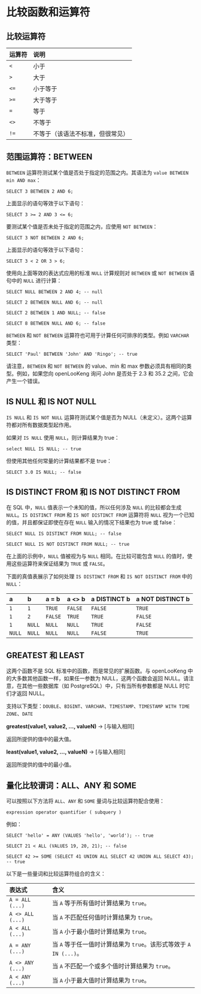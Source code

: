 
# 比较函数和运算符

## 比较运算符

| 运算符 | 说明                             |
| :----- | :------------------------------- |
| `<`    | 小于                             |
| `>`    | 大于                             |
| `<=`   | 小于等于                         |
| `>=`   | 大于等于                         |
| `=`    | 等于                             |
| `<>`   | 不等于                           |
| `!=`   | 不等于（该语法不标准，但很常见） |

## 范围运算符：BETWEEN

`BETWEEN` 运算符测试某个值是否处于指定的范围之内。其语法为 `value BETWEEN min AND max`：

    SELECT 3 BETWEEN 2 AND 6;

上面显示的语句等效于以下语句：

    SELECT 3 >= 2 AND 3 <= 6;

要测试某个值是否未处于指定的范围之内，应使用 `NOT BETWEEN`：

    SELECT 3 NOT BETWEEN 2 AND 6;

上面显示的语句等效于以下语句：

    SELECT 3 < 2 OR 3 > 6;

使用向上面等效的表达式应用的标准 `NULL` 计算规则对 `BETWEEN` 或 `NOT BETWEEN` 语句中的 `NULL` 进行计算：

    SELECT NULL BETWEEN 2 AND 4; -- null
    
    SELECT 2 BETWEEN NULL AND 6; -- null
    
    SELECT 2 BETWEEN 1 AND NULL; -- false
    
    SELECT 8 BETWEEN NULL AND 6; -- false

`BETWEEN` 和 `NOT BETWEEN` 运算符也可用于计算任何可排序的类型。例如 `VARCHAR` 类型：

    SELECT 'Paul' BETWEEN 'John' AND 'Ringo'; -- true

请注意，`BETWEEN` 和 `NOT BETWEEN` 的 value、min 和 max 参数必须具有相同的类型。例如，如果您向 openLooKeng 询问 John 是否处于 2.3 和 35.2 之间，它会产生一个错误。

## IS NULL 和 IS NOT NULL

`IS NULL` 和 `IS NOT NULL` 运算符测试某个值是否为 NULL（未定义）。这两个运算符都对所有数据类型起作用。

如果对 `IS NULL` 使用 `NULL`，则计算结果为 true：

    select NULL IS NULL; -- true

但使用其他任何常量的计算结果都不是 true：

    SELECT 3.0 IS NULL; -- false

## IS DISTINCT FROM 和 IS NOT DISTINCT FROM

在 SQL 中，`NULL` 值表示一个未知的值，所以任何涉及 `NULL` 的比较都会生成 `NULL`。`IS DISTINCT FROM` 和 `IS NOT DISTINCT FROM` 运算符将 `NULL` 视为一个已知的值，并且都保证即使在存在 `NULL` 输入的情况下结果也为 true 或 false：

    SELECT NULL IS DISTINCT FROM NULL; -- false
    
    SELECT NULL IS NOT DISTINCT FROM NULL; -- true

在上面的示例中，`NULL` 值被视为与 `NULL` 相同。在比较可能包含 `NULL` 的值时，使用这些运算符来保证结果为 `TRUE` 或 `FALSE`。

下面的真值表展示了如何处理 `IS DISTINCT FROM` 和 `IS NOT DISTINCT FROM` 中的 `NULL`：

| a      | b      | a = b   | a <> b  | a DISTINCT b | a NOT DISTINCT b |
| :----- | :----- | :------ | :------ | :----------- | :--------------- |
| `1`    | `1`    | `TRUE`  | `FALSE` | `FALSE`      | `TRUE`           |
| `1`    | `2`    | `FALSE` | `TRUE`  | `TRUE`       | `FALSE`          |
| `1`    | `NULL` | `NULL`  | `NULL`  | `TRUE`       | `FALSE`          |
| `NULL` | `NULL` | `NULL`  | `NULL`  | `FALSE`      | `TRUE`           |

## GREATEST 和 LEAST

这两个函数不是 SQL 标准中的函数，而是常见的扩展函数。与 openLooKeng 中的大多数其他函数一样，如果任一参数为 NULL，这两个函数会返回 NULL。请注意，在其他一些数据库（如 PostgreSQL）中，只有当所有参数都是 NULL 时它们才返回 NULL。

支持以下类型：`DOUBLE`、`BIGINT`、`VARCHAR`、`TIMESTAMP`、`TIMESTAMP WITH TIME ZONE`、`DATE`

**greatest(value1, value2, ..., valueN)** -> \[与输入相同]

返回所提供的值中的最大值。

**least(value1, value2, ..., valueN)** -> \[与输入相同]

返回所提供的值中的最小值。

## 量化比较谓词：ALL、ANY 和 SOME

可以按照以下方法将 `ALL`、`ANY` 和 `SOME` 量词与比较运算符配合使用：

```
expression operator quantifier ( subquery )
```

例如：

    SELECT 'hello' = ANY (VALUES 'hello', 'world'); -- true
    
    SELECT 21 < ALL (VALUES 19, 20, 21); -- false
    
    SELECT 42 >= SOME (SELECT 41 UNION ALL SELECT 42 UNION ALL SELECT 43); -- true

以下是一些量词和比较运算符组合的含义：

| 表达式           | 含义                                                         |
| :--------------- | :----------------------------------------------------------- |
| `A = ALL (...)`  | 当 `A` 等于所有值时计算结果为 `true`。                       |
| `A <> ALL (...)` | 当 `A` 不匹配任何值时计算结果为 `true`。                     |
| `A < ALL (...)`  | 当 `A` 小于最小值时计算结果为 `true`。                       |
| `A = ANY (...)`  | 当 `A` 等于任一值时计算结果为 `true`。该形式等效于 `A IN (...)`。 |
| `A <> ANY (...)` | 当 `A` 不匹配一个或多个值时计算结果为 `true`。               |
| `A < ANY (...)`  | 当 `A` 小于最大值时计算结果为 `true`。                       |

